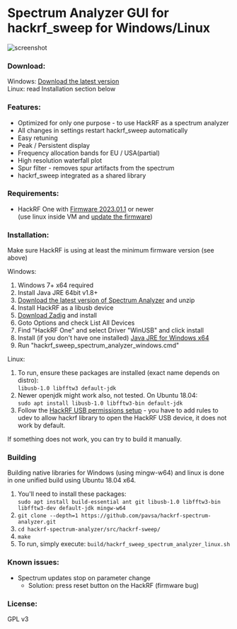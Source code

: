 # Spectrum Analyzer GUI for hackrf_sweep for Windows/Linux

![screenshot](screenshot.gif "screenshot")

### Download:
Windows: [Download the latest version](https://github.com/pavsa/hackrf-spectrum-analyzer/releases)  
Linux: read Installation section below

### Features:
- Optimized for only one purpose - to use HackRF as a spectrum analyzer
- All changes in settings restart hackrf_sweep automatically 
- Easy retuning    
- Peak / Persistent display
- Frequency allocation bands for EU / USA(partial)
- High resolution waterfall plot
- Spur filter - removes spur artifacts from the spectrum 
- hackrf_sweep integrated as a shared library

### Requirements:
* HackRF One with [Firmware 2023.01.1](https://github.com/mossmann/hackrf/releases/tag/v2023.01.1) or newer  
(use linux inside VM and [update the firmware](https://hackrf.readthedocs.io/en/latest/updating_firmware.html)) 

### Installation:
Make sure HackRF is using at least the minimum firmware version (see above) 

Windows:  
1. Windows 7+ x64 required 
1. Install Java JRE 64bit v1.8+
1. [Download the latest version of Spectrum Analyzer](https://github.com/pavsa/hackrf-spectrum-analyzer/releases) and unzip
1. Install HackRF as a libusb device
  1. [Download Zadig](https://zadig.akeo.ie/) and install
  2. Goto Options and check List All Devices
  3. Find "HackRF One" and select Driver "WinUSB" and click install
1. Install (if you don't have one installed) [Java JRE for Windows x64](http://www.oracle.com/technetwork/java/javase/downloads/jre8-downloads-2133155.html) 
1. Run "hackrf_sweep_spectrum_analyzer_windows.cmd"

Linux:  
  
1. To run, ensure these packages are installed (exact name depends on distro):  
`libusb-1.0 libfftw3 default-jdk`   
1. Newer openjdk might work also, not tested. On Ubuntu 18.04:  
`sudo apt install libusb-1.0 libfftw3-bin default-jdk`  
1. Follow the [HackRF USB permissions setup](https://github.com/mossmann/hackrf/wiki/FAQ) - you have to add rules to udev to allow hackrf library to open the HackRF USB device, it does not work by default.    

If something does not work, you can try to build it manually.

### Building  
Building native libraries for Windows (using mingw-w64) and linux is done in one unified build using Ubuntu 18.04 x64.  
1. You'll need to install these packages:  
`sudo apt install build-essential ant git libusb-1.0 libfftw3-bin libfftw3-dev default-jdk mingw-w64`
1. `git clone --depth=1 https://github.com/pavsa/hackrf-spectrum-analyzer.git` 
1. `cd hackrf-spectrum-analyzer/src/hackrf-sweep/`
1. `make`
1. To run, simply execute: `build/hackrf_sweep_spectrum_analyzer_linux.sh`

### Known issues:
* Spectrum updates stop on parameter change
  * Solution: press reset button on the HackRF (firmware bug)

### License:
GPL v3 
